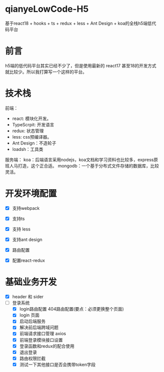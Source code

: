 # qianyeLowCode-H5
基于react18 + hooks + ts + redux + less + Ant Design + koa的全栈h5端低代码平台

# 前言

h5端的低代码平台其实已经不少了，但是使用最新的 react17 甚至18的开发方式就比较少。所以我打算写一个这样的平台。

# 技术栈

前端：
- react: 模块化开发。
- TypeScrpit: 开发语言
- redux: 状态管理
- less: css预编译器。
- Ant Design：不造轮子
- loadsh：工具类

服务端：
koa：后端语言采用nodejs，koa文档和学习资料也比较多，express原班人马打造，这个正合适。
mongodb：一个基于分布式文件存储的数据库，比较灵活。


# 开发环境配置

- [x] 支持webpack
- [x] 支持ts
- [x] 支持 less
- [x] 支持ant design
- [x] 路由配置
- [x] 配置react-redux


# 基础业务开发

- [x] header 和 sider
- [ ] 登录系统
  - [x] login路由配置 404路由配置(要点：必须更换整个页面)
  - [x] login 页面
  - [x] 启动后端服务
  - [x] 解决前后端跨域问题
  - [x] 前端请求接口管理 axios
  - [x] 前端登录模块接口设置
  - [x] 登录函数和redux的配合使用
  - [x] 退出登录
  - [x] 路由权限拦截
  - [x] 测试一下其他接口是否会携带token字段
